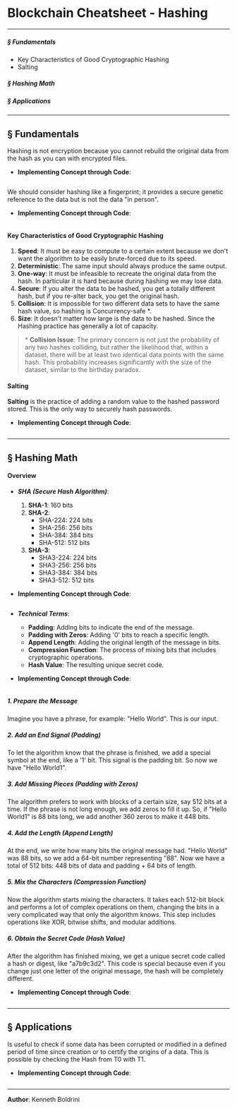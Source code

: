 # **Blockchain Cheatsheet - Hashing**
---
##### § Fundamentals
- Key Characteristics of Good Cryptographic Hashing
- Salting
##### § Hashing Math
##### § Applications
---
## § Fundamentals
	
Hashing is not encryption because you cannot rebuild the original data from the hash as you can with encrypted files. 
	
- **Implementing Concept through Code**:
	
```Rust
```
	
We should consider hashing like a fingerprint; it provides a secure genetic reference to the data but is not the data "in person".
	
- **Implementing Concept through Code**:
	
```Rust
```
	
#### Key Characteristics of Good Cryptographic Hashing
	
1. **Speed**: It must be easy to compute to a certain extent because we don't want the algorithm to be easily brute-forced due to its speed.
2. **Deterministic**: The same input should always produce the same output.
3. **One-way**: It must be infeasible to recreate the original data from the hash. In particular it is hard because during hashing we may lose data.
4. **Secure**: If you alter the data to be hashed, you get a totally different hash, but if you re-alter back, you get the original hash.
5. **Collision**: It is impossible for two different data sets to have the same hash value, so hashing is Concurrency-safe \*.
6. **Size**: It doesn't matter how large is the data to be hashed. Since the Hashing practice has generally a lot of capacity.
	
>\* **Collision Issue**: The primary concern is not just the probability of any two hashes colliding, but rather the likelihood that, within a dataset, there will be at least two identical data points with the same hash. This probability increases significantly with the size of the dataset, similar to the birthday paradox.
	
#### Salting
	
**Salting** is the practice of adding a random value to the hashed password stored. This is the only way to securely hash passwords.
	
- **Implementing Concept through Code**:
	
```Rust
```
	
	
---
## § Hashing Math
	
#### Overview
	
-  ***SHA (Secure Hash Algorithm)***:
	1. **SHA-1**: 160 bits
	2. **SHA-2**:
	    - SHA-224: 224 bits
	    - SHA-256: 256 bits
	    - SHA-384: 384 bits
	    - SHA-512: 512 bits
	3. **SHA-3**:
	    - SHA3-224: 224 bits
	    - SHA3-256: 256 bits
	    - SHA3-384: 384 bits
	    - SHA3-512: 512 bits
	
- **Implementing Concept through Code**:
	
```Rust
```
	
	
-  ***Technical Terms***:
	- **Padding**: Adding bits to indicate the end of the message.
	- **Padding with Zeros**: Adding '0' bits to reach a specific length.
	- **Append Length**: Adding the original length of the message in bits.
	- **Compression Function**: The process of mixing bits that includes cryptographic operations.
	- **Hash Value**: The resulting unique secret code.
	
- **Implementing Concept through Code**:
	
```Rust
```
	
##### 1. Prepare the Message
	
Imagine you have a phrase, for example: "Hello World". This is our input.
	
##### 2. Add an End Signal (Padding)
	
To let the algorithm know that the phrase is finished, we add a special symbol at the end, like a '1' bit. This signal is the padding bit. So now we have "Hello World1".
	
##### 3. Add Missing Pieces (Padding with Zeros)
	
The algorithm prefers to work with blocks of a certain size, say 512 bits at a time. If the phrase is not long enough, we add zeros to fill it up. So, if "Hello World1" is 88 bits long, we add another 360 zeros to make it 448 bits.
	
##### 4. Add the Length (Append Length)
	
At the end, we write how many bits the original message had. "Hello World" was 88 bits, so we add a 64-bit number representing "88". Now we have a total of 512 bits: 448 bits of data and padding + 64 bits of length.
	
##### 5. Mix the Characters (Compression Function)
	
Now the algorithm starts mixing the characters. It takes each 512-bit block and performs a lot of complex operations on them, changing the bits in a very complicated way that only the algorithm knows. This step includes operations like XOR, bitwise shifts, and modular additions.
	
##### 6. Obtain the Secret Code (Hash Value)
	
After the algorithm has finished mixing, we get a unique secret code called a hash or digest, like "a7b9c3d2". This code is special because even if you change just one letter of the original message, the hash will be completely different.
	
- **Implementing Concept through Code**:
	
```Rust
```
	
	
---
## § Applications
	
Is useful to check if some data has been corrupted or modified in a defined period of time since creation or to certify the origins of a data. This is possible by checking the Hash from T0 with T1. 
	
- **Implementing Concept through Code**:
	
```Rust
```
	
	
---
	
**Author**: Kenneth Boldrini